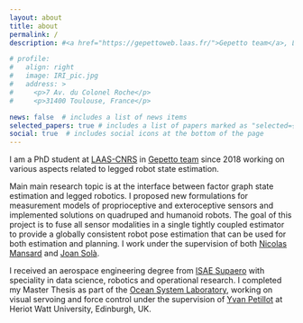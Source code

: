 ```yaml
---
layout: about
title: about
permalink: /
description: #<a href="https://gepettoweb.laas.fr/">Gepetto team</a>, LAAS-CNRS

# profile:
#   align: right
#   image: IRI_pic.jpg
#   address: >
#     <p>7 Av. du Colonel Roche</p>
#     <p>31400 Toulouse, France</p>

news: false  # includes a list of news items
selected_papers: true # includes a list of papers marked as "selected={true}"
social: true  # includes social icons at the bottom of the page
---
```


I am a PhD student at <a href="https://www.laas.fr/public/">LAAS-CNRS</a> in <a href="https://gepettoweb.laas.fr/">Gepetto team</a> since 2018 working on 
various aspects related to legged robot state estimation.

Main main research topic is at the interface between factor graph state estimation and legged robotics. I proposed new formulations
for measurement models of proprioceptive and exteroceptive sensors and implemented solutions on quadruped and humanoid robots. The goal
of this project is to fuse all sensor modalities in a single tightly coupled estimator to provide a globally consistent robot pose estimation
that can be used for both estimation and planning.
I work under the supervision of both <a href="https://gepettoweb.laas.fr/index.php/Members/NicolasMansard">Nicolas Mansard</a> and 
<a href="http://www.joansola.eu/">Joan Solà</a>.

I received an aerospace engineering degree from <a href="https://www.isae-supaero.fr/en/">ISAE Supaero</a> with speciality in data science, robotics and operational research. I completed my Master Thesis as part of the <a href="http://osl.eps.hw.ac.uk/index.php">Ocean System Laboratory</a>, working on visual servoing and force control
under the supervision of <a href="https://www.edinburgh-robotics.org/academics/yvan-petillot">Yvan Petillot</a> at Heriot Watt University, Edinburgh, UK.
